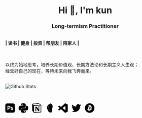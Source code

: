 <h1 align="center">Hi 👋, I'm kun</h1>
<h3 align="center">Long-termism Practitioner</h3>
<br>
<b>| 读书 | 健身 | 投资 | 帮朋友 | 陪家人 |</b>

<br><br>
以终为始地思考，培养长期价值观、长期方法论和长期主义人生观；<br>
经营好自己的现在，等待未来向我飞奔而来。
<br><br>

![Github Stats](https://github-readme-stats.vercel.app/api?username=kunx&show_icons=true&theme=dark&count_private=true)

<br>

<img src="https://github.com/kunxy/kunxy/blob/main/adobephotoshop.svg" width="30px"> &nbsp; <img src="https://github.com/kunxy/kunxy/blob/main/python.svg" width="30px"> &nbsp; [<img src="https://github.com/kunxy/kunxy/blob/main/notion.svg" width="30px">](https://www.notion.so/2f67174b4fd54d80b57b6fbdaeba5a69?v=9641961805254010adbeaae3e374f375) &nbsp; <img src="https://github.com/kunxy/kunxy/blob/main/obsidian.svg" width="30px"> &nbsp; <img src="https://github.com/kunxy/kunxy/blob/main/visualstudiocode.svg" width="30px"> &nbsp; [<img src="https://github.com/kunxy/kunxy/blob/main/twitter.svg" width="30px">](https://twitter.com/kunerdao?t=LW7KtZ8qjJlEIekj7vksFA&s=09) &nbsp; [<img src="https://github.com/kunxy/kunxy/blob/main/bitcoin.svg" width="30px">](https://coinmarketcap.com/currencies/bitcoin/)
